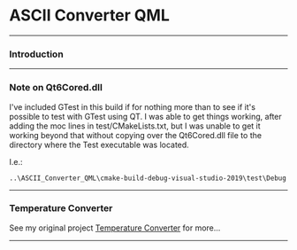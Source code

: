 # ASCII Converter QML

---

### Introduction


---

### Note on Qt6Cored.dll

I've included GTest in this build if for nothing more than to see if it's possible to test with GTest using QT. I was 
able to get things working, after adding the moc lines in test/CMakeLists.txt, but I was unable to get it working beyond 
that without copying over the Qt6Cored.dll file to the directory where the Test executable was located. 

I.e.:

    ..\ASCII_Converter_QML\cmake-build-debug-visual-studio-2019\test\Debug

---


### Temperature Converter

See my original project [Temperature Converter](https://github.com/inversederivative/TemperatureConverter_Qt) for more...

---

